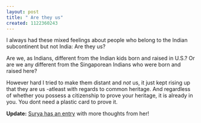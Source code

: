 ```yaml
--- 
layout: post
title: " Are they us"
created: 1122360243
---
```

I always had these mixed feelings about people who belong to the Indian subcontinent but not India: Are they us? 

Are we, as Indians, different from the Indian kids born and raised in U.S.? Or are we any different from the Singaporean Indians who were born and raised here? 

However hard I tried to make them distant and <i>not</i> us, it just kept rising up that they are us -atleast with regards to common heritage. And regardless of whether you possess a citizenship to prove your heritage, it is already in you. You dont need a plastic card to prove it.  

<strong>Update:</strong> <a href="http://silenteloquence.suryaonline.org/2005/07/28/what-it-means-to-be-an-indian/">Surya has an entry</a> with more thoughts from her!
